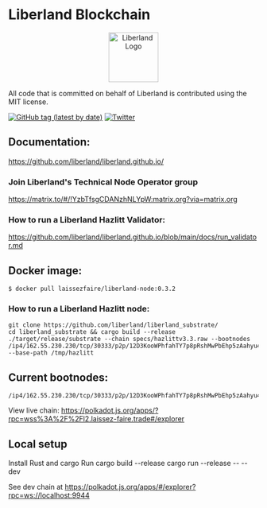 # Liberland Blockchain
<p>
<center>
   <img src="[/assets/img/MarineGEO_logo.png](https://lgl.liberland.org/uploads/-/system/appearance/header_logo/1/Liberland_vlajka.png)" alt="Liberland Logo" style="height: 100px; width:100px;"/>

</center>
</p>


All code that is committed on behalf of Liberland is contributed using the MIT license.

[![GitHub tag (latest by date)](https://img.shields.io/github/v/tag/liberland/liberland_substrate)](https://github.com/liberland/liberland_substrate/tags) [![Twitter](https://img.shields.io/badge/Twitter-gray?logo=twitter)](https://twitter.com/Liberland_org)


## Documentation:
https://github.com/liberland/liberland.github.io/


### Join Liberland's Technical Node Operator group
https://matrix.to/#/!YzbTfsgCDANzhNLYpW:matrix.org?via=matrix.org


### How to run a Liberland Hazlitt Validator:
https://github.com/liberland/liberland.github.io/blob/main/docs/run_validator.md

## Docker image:
`$ docker pull laissezfaire/liberland-node:0.3.2`


### How to run a Liberland Hazlitt node:
```shell
git clone https://github.com/liberland/liberland_substrate/
cd liberland_substrate && cargo build --release
./target/release/substrate --chain specs/hazlittv3.3.raw --bootnodes /ip4/162.55.230.230/tcp/30333/p2p/12D3KooWPhfahTY7p8pRshMwPbEhp5zAahyu4TwbjXqgGEUoavpr  --base-path /tmp/hazlitt
```

## Current bootnodes:
```
/ip4/162.55.230.230/tcp/30333/p2p/12D3KooWPhfahTY7p8pRshMwPbEhp5zAahyu4TwbjXqgGEUoavpr
```


View live chain:
https://polkadot.js.org/apps/?rpc=wss%3A%2F%2Fl2.laissez-faire.trade#/explorer


## Local setup
Install Rust and cargo
Run
cargo build --release
cargo run --release -- --dev

See dev chain at
https://polkadot.js.org/apps/#/explorer?rpc=ws://localhost:9944
